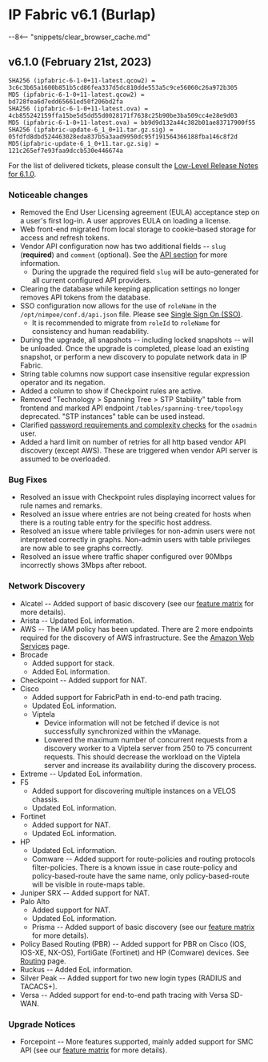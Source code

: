 # IP Fabric v6.1 (Burlap)

--8<-- "snippets/clear_browser_cache.md"

## v6.1.0 (February 21st, 2023)

```shell
SHA256 (ipfabric-6-1-0+11-latest.qcow2) = 3c6c3b65a1600b851b5cd86fea337d5dc810dde553a5c9ce56060c26a972b305
MD5 (ipfabric-6-1-0+11-latest.qcow2) = bd728fea6d7edd65661ed50f206bd2fa
SHA256 (ipfabric-6-1-0+11-latest.ova) = 4cb855242159ffa15be5d5dd55d0028171f7638c25b90be3ba509cc4e28e9d03
MD5 (ipfabric-6-1-0+11-latest.ova) = bb9d9d132a44c382b01ae83717900f55
SHA256 (ipfabric-update-6_1_0+11.tar.gz.sig) = 05fdfd8dbd524463028eda837b5a3aad9950dc95f191564366188fba146c8f2d
MD5(ipfabric-update-6_1_0+11.tar.gz.sig) = 121c265ef7e93faa9dccb530e446674a
```

For the list of delivered tickets, please consult the [Low-Level Release Notes for 6.1.0](../release_notes_low-level/6.x/6.1.x/6.1.0.md).

### Noticeable changes

- Removed the End User Licensing agreement (EULA) acceptance step on a user's first log-in. A user approves EULA on loading a license.
- Web front-end migrated from local storage to cookie-based storage for access and refresh tokens.
- Vendor API configuration now has two additional fields -- `slug` (**required**) and `comment` (optional). See the [API section](../../IP_Fabric_Settings/advanced/Vendors_API/index.md#slug-and-comment) for more information.
  - During the upgrade the required field `slug` will be auto-generated for all current configured API providers.
- Clearing the database while keeping application settings no longer removes API tokens from the database.
- SSO configuration now allows for the use of `roleName` in the `/opt/nimpee/conf.d/api.json` file. Please see [Single Sign On (SSO)](../../IP_Fabric_Settings/user_management/sso.md).
  - It is recommended to migrate from `roleId` to `roleName` for consistency and human readability.
- During the upgrade, all snapshots -- including locked snapshots -- will be unloaded. Once the upgrade is completed, please load an existing snapshot, or perform a new discovery to populate network data in IP Fabric.
- String table columns now support case insensitive regular expression operator and its negation.
- Added a column to show if Checkpoint rules are active.
- Removed "Technology > Spanning Tree > STP Stability" table from frontend and marked API endpoint `/tables/spanning-tree/topology` deprecated.
  "STP instances" table can be used instead.
- Clarified [password requirements and complexity checks](../../System_Administration/boot_wizard/change_osadmin_pass.md) for the `osadmin` user.
- Added a hard limit on number of retries for all http based vendor API discovery (except AWS). These are triggered when vendor API server is assumed to be overloaded.

### Bug Fixes

- Resolved an issue with Checkpoint rules displaying incorrect values for rule names and remarks.
- Resolved an issue where entries are not being created for hosts when there is a routing table entry for the specific host address.
- Resolved an issue where table privileges for non-admin users were not interpreted correctly in graphs. Non-admin users with table privileges are now able to see graphs correctly.
- Resolved an issue where traffic shaper configured over 90Mbps incorrectly shows 3Mbps after reboot.

### Network Discovery

- Alcatel -- Added support of basic discovery (see our [feature matrix](https://matrix.ipfabric.io) for more details).
- Arista -- Updated EoL information.
- AWS -- The IAM policy has been updated. There are 2 more endpoints required for the discovery of AWS infrastructure. See the [Amazon Web Services](../../IP_Fabric_Settings/advanced/Vendors_API/AWS_Amazon_Web_Services.md) page.
- Brocade
  - Added support for stack.
  - Added EoL information.
- Checkpoint -- Added support for NAT.
- Cisco
  - Added support for FabricPath in end-to-end path tracing.
  - Updated EoL information.
  - Viptela
    - Device information will not be fetched if device is not successfully synchronized within the vManage.
    - Lowered the maximum number of concurrent requests from a discovery worker to a Viptela server from 250 to 75 concurrent requests. This should decrease the workload on the Viptela server and increase its availability during the discovery process.
- Extreme -- Updated EoL information.
- F5
  - Added support for discovering multiple instances on a VELOS chassis.
  - Updated EoL information.
- Fortinet
  - Added support for NAT.
  - Updated EoL information.
- HP
  - Updated EoL information.
  - Comware -- Added support for route-policies and routing protocols filter-policies. There is a known issue in case route-policy and policy-based-route have the same name, only policy-based-route will be visible in route-maps table.
- Juniper SRX -- Added support for NAT.
- Palo Alto
  - Added support for NAT.
  - Updated EoL information.
  - Prisma -- Added support of basic discovery (see our [feature matrix](https://matrix.ipfabric.io) for more details).
- Policy Based Routing (PBR) -- Added support for PBR on Cisco (IOS, IOS-XE, NX-OS), FortiGate (Fortinet) and HP (Comware) devices. See [Routing](../../IP_Fabric_GUI/technology_tables/routing.md) page.
- Ruckus -- Added EoL information.
- Silver Peak -- Added support for two new login types (RADIUS and TACACS+).
- Versa -- Added support for end-to-end path tracing with Versa SD-WAN.

### Upgrade Notices

- Forcepoint -- More features supported, mainly added support for SMC API (see our [feature matrix](https://matrix.ipfabric.io) for more details).
